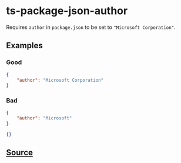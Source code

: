 # ts-package-json-author

Requires `author` in `package.json` to be set to `"Microsoft Corporation"`.

## Examples

### Good

```json
{
    "author": "Microsoft Corporation"
}
```

### Bad

```json
{
    "author": "Microsoft"
}
```

```json
{}
```

## [Source](https://azuresdkspecs.z5.web.core.windows.net/TypeScriptSpec.html#ts-package-json-author)
